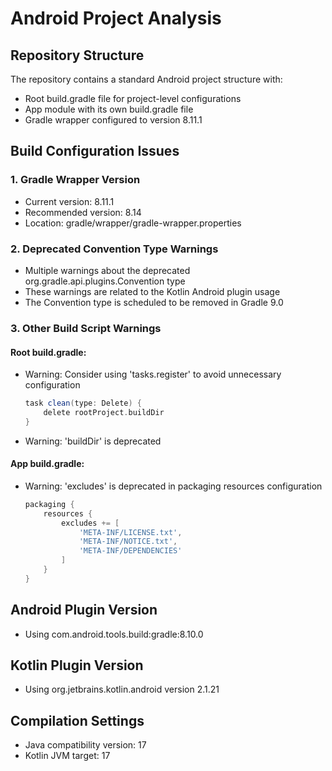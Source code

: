 # Android Project Analysis

## Repository Structure
The repository contains a standard Android project structure with:
- Root build.gradle file for project-level configurations
- App module with its own build.gradle file
- Gradle wrapper configured to version 8.11.1

## Build Configuration Issues

### 1. Gradle Wrapper Version
- Current version: 8.11.1
- Recommended version: 8.14
- Location: gradle/wrapper/gradle-wrapper.properties

### 2. Deprecated Convention Type Warnings
- Multiple warnings about the deprecated org.gradle.api.plugins.Convention type
- These warnings are related to the Kotlin Android plugin usage
- The Convention type is scheduled to be removed in Gradle 9.0

### 3. Other Build Script Warnings

#### Root build.gradle:
- Warning: Consider using 'tasks.register' to avoid unnecessary configuration
  ```gradle
  task clean(type: Delete) {
      delete rootProject.buildDir
  }
  ```
- Warning: 'buildDir' is deprecated

#### App build.gradle:
- Warning: 'excludes' is deprecated in packaging resources configuration
  ```gradle
  packaging {
      resources {
          excludes += [
              'META-INF/LICENSE.txt',
              'META-INF/NOTICE.txt',
              'META-INF/DEPENDENCIES'
          ]
      }
  }
  ```

## Android Plugin Version
- Using com.android.tools.build:gradle:8.10.0

## Kotlin Plugin Version
- Using org.jetbrains.kotlin.android version 2.1.21

## Compilation Settings
- Java compatibility version: 17
- Kotlin JVM target: 17